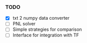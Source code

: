 ### TODO
- [x] txt 2 numpy data converter
- [ ] PNL solver
- [ ] Simple strategies for comparison
- [ ] Interface for integration with TF
